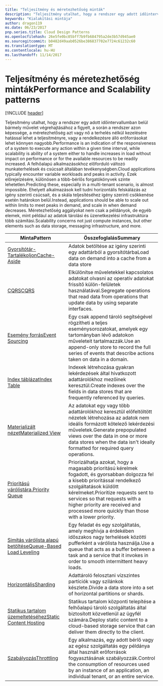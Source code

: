 ```yaml
---
title: "Teljesítmény és méretezhetőség minták"
description: "Teljesítmény utalhat, hogy a rendszer egy adott időintervallumban belül bármely művelet végrehajtásához a figyelt, a során a rendszer azon képessége, a méretezhetőség azt vagy nő a terhelés nélkül kezelésére hatással lehet a teljesítményre, vagy a rendelkezésre álló erőforrásokat lehet könnyen nagyobb. A felhőalapú alkalmazásokhoz előforduló változó munkaterhelések és csúcsait általában tevékenységben. Ezek előrejelzésére, különösen a több-bérlős forgatókönyvek szinte lehetetlen. Ehelyett alkalmazások kell tudni horizontális felskálázás az igény szerinti csúcsait, és a skála teljesítéséhez igény szerinti csökkenése esetén határokon belül. Méretezhetőség aggályokat nem csak a példányok, de egyéb elemek, mint például az adatok tárolási és üzenetkezelési infrastruktúra több számítási."
keywords: "Kialakítási mintája"
author: dragon119
ms.date: 06/23/2017
pnp.series.title: Cloud Design Patterns
ms.openlocfilehash: 26e5fe0bc05bff7b9fb684795a2de3b57d945ae0
ms.sourcegitcommit: b0482d49aab0526be386837702e7724c61232c60
ms.translationtype: MT
ms.contentlocale: hu-HU
ms.lasthandoff: 11/14/2017
---
```

# <a name="performance-and-scalability-patterns"></a><span data-ttu-id="cb739-108">Teljesítmény és méretezhetőség minták</span><span class="sxs-lookup"><span data-stu-id="cb739-108">Performance and Scalability patterns</span></span>

[!INCLUDE [header](../../_includes/header.md)]

<span data-ttu-id="cb739-109">Teljesítmény utalhat, hogy a rendszer egy adott időintervallumban belül bármely művelet végrehajtásához a figyelt, a során a rendszer azon képessége, a méretezhetőség azt vagy nő a terhelés nélkül kezelésére hatással lehet a teljesítményre, vagy a rendelkezésre álló erőforrásokat lehet könnyen nagyobb.</span><span class="sxs-lookup"><span data-stu-id="cb739-109">Performance is an indication of the responsiveness of a system to execute any action within a given time interval, while scalability is ability of a system either to handle increases in load without impact on performance or for the available resources to be readily increased.</span></span> <span data-ttu-id="cb739-110">A felhőalapú alkalmazásokhoz előforduló változó munkaterhelések és csúcsait általában tevékenységben.</span><span class="sxs-lookup"><span data-stu-id="cb739-110">Cloud applications typically encounter variable workloads and peaks in activity.</span></span> <span data-ttu-id="cb739-111">Ezek előrejelzésére, különösen a több-bérlős forgatókönyvek szinte lehetetlen.</span><span class="sxs-lookup"><span data-stu-id="cb739-111">Predicting these, especially in a multi-tenant scenario, is almost impossible.</span></span> <span data-ttu-id="cb739-112">Ehelyett alkalmazások kell tudni horizontális felskálázás az igény szerinti csúcsait, és a skála teljesítéséhez igény szerinti csökkenése esetén határokon belül.</span><span class="sxs-lookup"><span data-stu-id="cb739-112">Instead, applications should be able to scale out within limits to meet peaks in demand, and scale in when demand decreases.</span></span> <span data-ttu-id="cb739-113">Méretezhetőség aggályokat nem csak a példányok, de egyéb elemek, mint például az adatok tárolási és üzenetkezelési infrastruktúra több számítási.</span><span class="sxs-lookup"><span data-stu-id="cb739-113">Scalability concerns not just compute instances, but other elements such as data storage, messaging infrastructure, and more.</span></span>

| <span data-ttu-id="cb739-114">Minta</span><span class="sxs-lookup"><span data-stu-id="cb739-114">Pattern</span></span> | <span data-ttu-id="cb739-115">Összefoglalás</span><span class="sxs-lookup"><span data-stu-id="cb739-115">Summary</span></span> |
| ------- | ------- |
| [<span data-ttu-id="cb739-116">Gyorsítótár-Tartalékoljon</span><span class="sxs-lookup"><span data-stu-id="cb739-116">Cache-Aside</span></span>](../cache-aside.md) | <span data-ttu-id="cb739-117">Adatok betöltése az igény szerinti egy adattárból a gyorsítótárba</span><span class="sxs-lookup"><span data-stu-id="cb739-117">Load data on demand into a cache from a data store</span></span> |
| [<span data-ttu-id="cb739-118">CQRS</span><span class="sxs-lookup"><span data-stu-id="cb739-118">CQRS</span></span>](../cqrs.md) | <span data-ttu-id="cb739-119">Elkülönítse műveletekkel kapcsolatos adatokat olvasni az operatív adatokat frissítő külön-felületek használatával.</span><span class="sxs-lookup"><span data-stu-id="cb739-119">Segregate operations that read data from operations that update data by using separate interfaces.</span></span> |
| [<span data-ttu-id="cb739-120">Esemény forrás</span><span class="sxs-lookup"><span data-stu-id="cb739-120">Event Sourcing</span></span>](../event-sourcing.md) | <span data-ttu-id="cb739-121">Egy csak append tároló segítségével rögzítheti a teljes eseménysorozatokat, amelyek egy tartományban lévő adatokon műveleteit tartalmazzák.</span><span class="sxs-lookup"><span data-stu-id="cb739-121">Use an append-only store to record the full series of events that describe actions taken on data in a domain.</span></span> |
| [<span data-ttu-id="cb739-122">Index táblázat</span><span class="sxs-lookup"><span data-stu-id="cb739-122">Index Table</span></span>](../index-table.md) | <span data-ttu-id="cb739-123">Indexek létrehozása gyakran lekérdezések által hivatkozott adattárolókhoz mezőinek keresztül.</span><span class="sxs-lookup"><span data-stu-id="cb739-123">Create indexes over the fields in data stores that are frequently referenced by queries.</span></span> |
| [<span data-ttu-id="cb739-124">Materializált nézet</span><span class="sxs-lookup"><span data-stu-id="cb739-124">Materialized View</span></span>](../materialized-view.md) | <span data-ttu-id="cb739-125">Az adatokat egy vagy több adattárolókhoz keresztül előfeltöltött nézetek létrehozása az adatok nem ideális formázott kötelező lekérdezési műveletek.</span><span class="sxs-lookup"><span data-stu-id="cb739-125">Generate prepopulated views over the data in one or more data stores when the data isn't ideally formatted for required query operations.</span></span> |
| [<span data-ttu-id="cb739-126">Prioritású várólistára.</span><span class="sxs-lookup"><span data-stu-id="cb739-126">Priority Queue</span></span>](../priority-queue.md) | <span data-ttu-id="cb739-127">Priorizálhatja azokat, hogy a magasabb prioritású kérelmek fogadott, és gyorsabban dolgozza fel a kisebb prioritással rendelkező szolgáltatások küldött kérelmeket.</span><span class="sxs-lookup"><span data-stu-id="cb739-127">Prioritize requests sent to services so that requests with a higher priority are received and processed more quickly than those with a lower priority.</span></span> |
| [<span data-ttu-id="cb739-128">Simítás várólista alapú betöltése</span><span class="sxs-lookup"><span data-stu-id="cb739-128">Queue-Based Load Leveling</span></span>](../queue-based-load-leveling.md) | <span data-ttu-id="cb739-129">Egy feladat és egy szolgáltatás, amely meghívja a érdekében időszakos nagy terhelések közötti pufferként a várólista használja.</span><span class="sxs-lookup"><span data-stu-id="cb739-129">Use a queue that acts as a buffer between a task and a service that it invokes in order to smooth intermittent heavy loads.</span></span> |
| [<span data-ttu-id="cb739-130">Horizontális</span><span class="sxs-lookup"><span data-stu-id="cb739-130">Sharding</span></span>](../sharding.md) | <span data-ttu-id="cb739-131">Adattároló felosztani vízszintes partíciók vagy szilánkok készlete.</span><span class="sxs-lookup"><span data-stu-id="cb739-131">Divide a data store into a set of horizontal partitions or shards.</span></span> |
| [<span data-ttu-id="cb739-132">Statikus tartalom üzemeltetéséhez</span><span class="sxs-lookup"><span data-stu-id="cb739-132">Static Content Hosting</span></span>](../static-content-hosting.md) | <span data-ttu-id="cb739-133">Statikus tartalom központi telepítése a felhőalapú tároló szolgáltatás által biztosított közvetlenül az ügyfél számára.</span><span class="sxs-lookup"><span data-stu-id="cb739-133">Deploy static content to a cloud-based storage service that can deliver them directly to the client.</span></span> |
| [<span data-ttu-id="cb739-134">Szabályozás</span><span class="sxs-lookup"><span data-stu-id="cb739-134">Throttling</span></span>](../throttling.md) | <span data-ttu-id="cb739-135">Egy alkalmazás, egy adott bérlő vagy az egész szolgáltatás egy példánya által használt erőforrások fogyasztásának szabályozzák.</span><span class="sxs-lookup"><span data-stu-id="cb739-135">Control the consumption of resources used by an instance of an application, an individual tenant, or an entire service.</span></span> |
